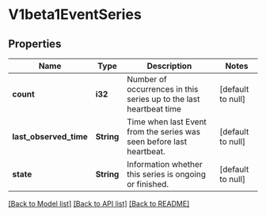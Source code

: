 # V1beta1EventSeries

## Properties
Name | Type | Description | Notes
------------ | ------------- | ------------- | -------------
**count** | **i32** | Number of occurrences in this series up to the last heartbeat time | [default to null]
**last_observed_time** | **String** | Time when last Event from the series was seen before last heartbeat. | [default to null]
**state** | **String** | Information whether this series is ongoing or finished. | [default to null]

[[Back to Model list]](../README.md#documentation-for-models) [[Back to API list]](../README.md#documentation-for-api-endpoints) [[Back to README]](../README.md)


